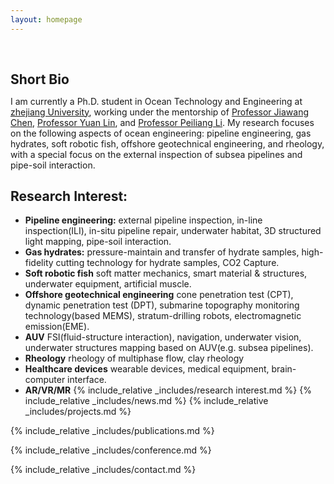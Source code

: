 ```yaml
---
layout: homepage
---
```


<h1 id="about-me"></h1>

<h2 style="margin: 60px 0px 10px;">Short Bio</h2>

I am currently a Ph.D. student in Ocean Technology and Engineering at [zhejiang University](https://www.zju.edu.cn/english/), working under the mentorship of [Professor Jiawang Chen](https://www.researchgate.net/profile/Jiawang-Chen), [Professor Yuan Lin](https://person.zju.edu.cn/en/linyuan#0), and [Professor Peiliang Li](https://person.zju.edu.cn/en/lipeiliang#0). My research focuses on the following aspects of ocean engineering: pipeline engineering, gas hydrates, soft robotic fish, offshore geotechnical engineering, and rheology, with a special focus on the external inspection of subsea pipelines and pipe-soil interaction.
## Research Interest:
- **Pipeline engineering:** external pipeline inspection, in-line inspection(ILI), in-situ pipeline repair, underwater habitat, 3D structured light mapping, pipe-soil interaction.
- **Gas hydrates:** pressure-maintain and transfer of hydrate samples, high-fidelity cutting technology for hydrate samples, CO2 Capture.
- **Soft robotic fish** soft matter mechanics, smart material & structures, underwater equipment, artificial muscle.
- **Offshore geotechnical engineering** cone penetration test (CPT), dynamic penetration test (DPT), submarine topography monitoring technology(based MEMS), stratum-drilling robots, electromagnetic emission(EME).
- **AUV** FSI(fluid-structure interaction), navigation, underwater vision, underwater structures mapping based on AUV(e.g. subsea pipelines).
- **Rheology** rheology of multiphase flow, clay rheology
- **Healthcare devices** wearable devices, medical equipment, brain-computer interface.
- **AR/VR/MR**
{% include_relative _includes/research interest.md %}
{% include_relative _includes/news.md %}
{% include_relative _includes/projects.md %}

{% include_relative _includes/publications.md %}

{% include_relative _includes/conference.md %}

{% include_relative _includes/contact.md %}
<!-- <strong style="color:#e74d3c; font-weight:600"><strong style="color:#e74d3c; font-weight:600">I am currently on the 2023-2024 academic job market, looking for faculty positions in CS, CSE, ECE, IEOR, etc., related to Artificial Intelligence, Computer Vision, and Machine Learning. Please feel free to contact me if you are interested. I am also happy to give talks on my research in related seminars.</strong></strong> -->


<!-- 
{% include_relative _includes/publications.md %}

{% include_relative _includes/teaching.md %}

{% include_relative _includes/talks.md %}

{% include_relative _includes/services.md %}


 -->